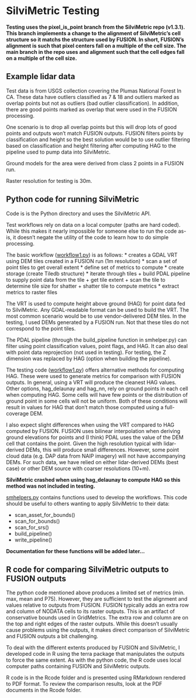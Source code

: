 
<!-- README.md is generated from README.Rmd. Please edit that file -->

# SilviMetric Testing

**Testing uses the pixel_is_point branch from the SilviMetric repo
(v1.3.1). This branch implements a change to the alignment of
SilviMetric’s cell structure so it matchs the structure used by FUSION.
In short, FUSION’s alignment is such that pixel centers fall on a
multiple of the cell size. The main branch in the repo uses and
alignment such that the cell edges fall on a multiple of the cell
size.**

## Example lidar data

Test data is from USGS collection covering the Plumas National Forest In
CA. These data have outliers classified as 7 & 18 and outliers marked as
overlap points but not as outliers (bad outlier classification). In
addition, there are good points marked as overlap that were used in the
FUSION processing.

One scenario is to drop all overlap points but this will drop lots of
good points and outputs won’t match FUSION outputs. FUSION filters
points by classification and height so the best solution would be to use
outlier filtering based on classification and height filtering after
computing HAG to the pipeline used to pump data into SilviMetric.

Ground models for the area were derived from class 2 points in a FUSION
run.

Raster resolution for testing is 30m.

## Python code for running SilviMetric

Code is is the Python directory and uses the SilviMetric API.

Test workflows rely on data on a local computer (paths are hard coded).
While this makes it nearly impossible for someone else to run the code
as-is, it doesn’t negate the utility of the code to learn how to do
simple processing.

The basic workflow
([workflow1.py](https://github.com/bmcgaughey1/SilviMetricTesting/blob/24fba55ed3d666b5fc83bb925c61ef3f37c61a8e/Python/workflow1.py))
is as follows: \* creates a GDAL VRT using DEM tiles created in a FUSION
run (1m resolution) \* scan a set of point tiles to get overall extent
\* define set of metrics to compute \* create storage (create Tiledb
structure) \* iterate through tiles + build PDAL pipeline to supply
point data from the tile + get tile extent + scan the tile to determine
tile size for shatter + shatter tile to compute metrics \* extract
metrics to raster files

The VRT is used to compute height above ground (HAG) for point data fed
to SilviMetric. Any GDAL-readable format can be used to build the VRT.
The most common scenario would be to use vendor-delivered DEM tiles. In
the testing, I used DEMs generated by a FUSION run. Not that these tiles
do not correspond to the point tiles.

The PDAL pipeline (through the build_pipeline function in smhelper.py)
can filter using point classification values, point flags, and HAG. It
can also deal with point data reprojection (not used in testing). For
testing, the Z dimension was replaced by HAG (option when building the
pipeline).

The testing code
([workflow1.py](https://github.com/bmcgaughey1/SilviMetricTesting/blob/24fba55ed3d666b5fc83bb925c61ef3f37c61a8e/Python/workflow1.py))
offers alternative methods for computing HAG. These were used to
generate metrics for comparison with FUSION outputs. In general, using a
VRT will produce the cleanest HAG values. Other options, hag_delaunay
and hag_nn, rely on ground points in each cell when computing HAG. Some
cells will have few points or the distribution of ground point in some
cells will not be uniform. Both of these conditions will result in
values for HAG that don’t match those computed using a full-coverage
DEM.

I also expect slight differences when using the VRT compared to HAG
computed by FUSION. FUSION uses bilinear interpolation when deriving
ground elevations for points and (I think) PDAL uses the value of the
DEM cell that contains the point. Given the high resolution typical with
lidar-derived DEMs, this will produce small differences. However, some
point cloud data (e.g. DAP data from NAIP imagery) will not have
accompanying DEMs. For such data, we have relied on either lidar-derived
DEMs (best case) or other DEM source with coarser resolutions (10+m).

**SilviMetric crashed when using hag_delaunay to compute HAG so this
method was not included in testing.**

[smhelpers.py](https://github.com/bmcgaughey1/SilviMetricTesting/blob/24fba55ed3d666b5fc83bb925c61ef3f37c61a8e/Python/smhelpers.py)
contains functions used to develop the workflows. This code should be
useful to others wanting to apply SilviMetric to their data:

- scan_asset_for_bounds()
- scan_for_bounds()
- scan_for_srs()
- build_pipeline()
- write_pipeline()

**Documentation for these functions will be added later…**

## R code for comparing SilviMetric outputs to FUSION outputs

The python code mentioned above produces a limited set of metrics (min.
max, mean and P75). However, they are sufficient to test the alignment
and values relative to outputs from FUSION. FUSION typically adds an
extra row and column of NODATA cells to its raster outputs. This is an
artifact of conservative bounds used in GridMetrics. The extra row and
column are on the top and right edges of the raster outputs. While this
doesn’t usually cause problems using the outputs, it makes direct
comparison of SilviMetric and FUSION outputs a bit challenging.

To deal with the different extents produced by FUSION and SilviMetric, I
developed code in R using the terra package that manipulates the outputs
to force the same extent. As with the python code, the R code uses local
computer paths containing FUSION and SilviMetric outputs.

R code is in the Rcode folder and is presented using RMarkdown rendered
to PDF format. To review the comparison results, look at the PDF
documents in the Rcode folder.
